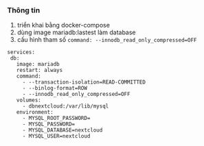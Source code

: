 ### Thông tin
1. triển khai bằng docker-compose
2. dùng image mariadb:lastest làm database
3. cấu hình tham số `command: --innodb_read_only_compressed=OFF`
```console
services:
 db:
   image: mariadb
   restart: always
   command: 
     - --transaction-isolation=READ-COMMITTED
     - --binlog-format=ROW
     - --innodb_read_only_compressed=OFF
   volumes:
     - dbnextcloud:/var/lib/mysql
   environment:
     - MYSQL_ROOT_PASSWORD=
     - MYSQL_PASSWORD=
     - MYSQL_DATABASE=nextcloud
     - MYSQL_USER=nextcloud
```